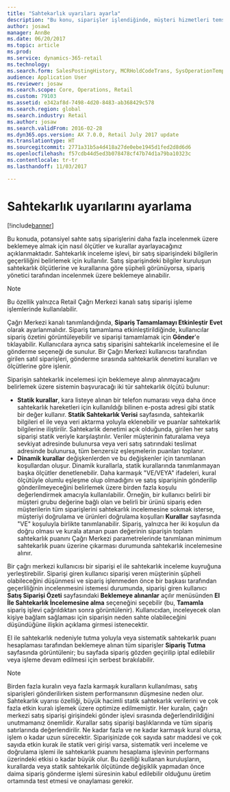 ```yaml
---
title: "Sahtekarlık uyarıları ayarla"
description: "Bu konu, siparişler işlendiğinde, müşteri hizmetleri temsilcilerini sahte olması olası bilgilere karşı uyarmak için kuralların nasıl ayarlanacağını açıklar. Siparişleri otomatik olarak veya el ile beklemeye almak için kullanılacak belirli kodlar tanımlayabilirsiniz."
author: josaw1
manager: AnnBe
ms.date: 06/20/2017
ms.topic: article
ms.prod: 
ms.service: dynamics-365-retail
ms.technology: 
ms.search.form: SalesPostingHistory, MCRHoldCodeTrans, SysOperationTemplateForm
audience: Application User
ms.reviewer: josaw
ms.search.scope: Core, Operations, Retail
ms.custom: 79103
ms.assetid: e342af8d-7498-4d20-8483-ab368429c578
ms.search.region: global
ms.search.industry: Retail
ms.author: josaw
ms.search.validFrom: 2016-02-28
ms.dyn365.ops.version: AX 7.0.0, Retail July 2017 update
ms.translationtype: HT
ms.sourcegitcommit: 2771a31b5a4d418a27de0ebe1945d1fed2d8d6d6
ms.openlocfilehash: f57cdb44d5ed3b078478cf47b74d1a79ba10323c
ms.contentlocale: tr-tr
ms.lasthandoff: 11/03/2017

---
```


# <a name="set-up-fraud-alerts"></a>Sahtekarlık uyarılarını ayarlama

[!include[banner](includes/banner.md)]

Bu konuda, potansiyel sahte satış siparişlerini daha fazla incelenmek üzere beklemeye almak için nasıl ölçütler ve kurallar ayarlayacağınız açıklanmaktadır. Sahtekarlık inceleme işlevi, bir satış siparişindeki bilgilerin geçerliliğini belirlemek için kullanılır. Satış siparişindeki bilgiler kuruluşun sahtekarlık ölçütlerine ve kurallarına göre şüpheli görünüyorsa, sipariş yönetici tarafından incelenmek üzere beklemeye alınabilir.

> [!NOTE]
> Bu özellik yalnızca Retail Çağrı Merkezi kanalı satış siparişi işleme işlemlerinde kullanılabilir. 

Çağrı Merkezi kanalı tanımlandığında, **Sipariş Tamamlamayı Etkinleştir** **Evet** olarak ayarlanmalıdır. Sipariş tamamlama etkinleştirildiğinde, kullanıcılar sipariş özetini görüntüleyebilir ve siparişi tamamlamak için **Gönder**'e tıklayabilir. Kullanıcılara ayrıca satış siparişini sahtekarlık incelemesine el ile gönderme seçeneği de sunulur. Bir Çağrı Merkezi kullanıcısı tarafından girilen satıl siparişleri, gönderme sırasında sahtekarlık denetimi kuralları ve ölçütlerine göre işlenir.

Siparişin sahtekarlık incelemesi için beklemeye alınıp alınmayacağını belirlemek üzere sistemin başvuracağı iki tür sahtekarlık ölçütü bulunur:

-   **Statik kurallar**, kara listeye alınan bir telefon numarası veya daha önce sahtekarlık hareketleri için kullanıldığı bilinen e-posta adresi gibi statik bir değer kullanır. **Statik Sahtekarlık Verisi** sayfasında, sahtekarlık bilgileri el ile veya veri aktarma yoluyla eklenebilir ve puanlar sahtekarlık bilgilerine iliştirilir. Sahtekarlık denetimi açık olduğunda, girilen her satış siparişi statik veriyle karşılaştırılır. Veriler müşterinin faturalama veya sevkiyat adresinde bulunursa veya veri satış satırındaki teslimat adresinde bulunursa, tüm benzersiz eşleşmelerin puanları toplanır.  
-   **Dinamik kurallar** değişkenlerden ve bu değişkenler için tanımlanan koşullardan oluşur. Dinamik kurallarla, statik kurallarında tanımlanmayan başka ölçütler denetlenebilir. Daha karmaşık "VE/VEYA" ifadeleri, kural ölçütüyle olumlu eşleşme olup olmadığını ve satış siparişinin gönderilip gönderilmeyeceğini belirlemek üzere birden fazla koşulu değerlendirmek amacıyla kullanılabilir. Örneğin, bir kullanıcı belirli bir müşteri grubu değerine bağlı olan ve belirli bir ürünü sipariş eden müşterilerin tüm siparişlerini sahtekarlık incelemesine sokmak isterse, müşteriyi doğrulama ve ürünleri doğrulama koşulları **Kurallar** sayfasında "VE" koşuluyla birlikte tanımlanabilir. Sipariş, yalnızca her iki koşulun da doğru olması ve kurala atanan puan değerinin siparişin toplam sahtekarlık puanını Çağrı Merkezi parametrelerinde tanımlanan minimum sahtekarlık puanı üzerine çıkarması durumunda sahtekarlık incelemesine alınır.

Bir çağrı merkezi kullanıcısı bir siparişi el ile sahtekarlık inceleme kuyruğuna yerleştirebilir. Siparişi giren kullanıcı siparişi veren müşterinin şüpheli olabileceğini düşünmesi ve sipariş işlenmeden önce bir başkası tarafından geçerliliğinin incelenmesini istemesi durumunda, siparişi giren kullanıcı **Satış Siparişi Özeti** sayfasındaki **Beklemeye alınanlar** açılır menüsünden **El İle Sahtekarlık İncelemesine alma** seçeneğini seçebilir (bu, **Tamamla** sipariş işlevi çağrıldıktan sonra görüntülenir). Kullanıcıdan, inceleyecek olan kişiye bağlam sağlaması için siparişin neden sahte olabileceğini düşündüğüne ilişkin açıklama girmesi istenecektir.

El ile sahtekarlık nedeniyle tutma yoluyla veya sistematik sahtekarlık puanı hesaplaması tarafından beklemeye alınan tüm siparişler **Sipariş Tutma** sayfasında görüntülenir; bu sayfada sipariş gözden geçirilip iptal edilebilir veya işleme devam edilmesi için serbest bırakılabilir.

> [!NOTE]
> Birden fazla kuralın veya fazla karmaşık kuralların kullanılması, satış siparişleri gönderilirken sistem performansının düşmesine neden olur. Sahtekarlık uyarısı özelliği, büyük hacimli statik sahtekarlık verilerini ve çok fazla etkin kuralı işlemek üzere optimize edilmemiştir. Her kuralın, çağrı merkezi satış siparişi girişindeki gönder işlevi sırasında değerlendirildiğini unutmamanız önemlidir. Kurallar satış siparişi başlıklarında ve tüm sipariş satırlarında değerlendirilir. Ne kadar fazla ve ne kadar karmaşık kural olursa, işlem o kadar uzun sürecektir. Siparişinizde çok sayıda satır maddesi ve çok sayıda etkin kurak ile statik veri girişi varsa, sistematik veri inceleme ve doğrulama işlemi ile sahtekarlık puanını hesaplama işlevinin performans üzerindeki etkisi o kadar büyük olur.  Bu özelliği kullanan kuruluşların, kurallarda veya statik sahtekarlık ölçütünde değişiklik yapmadan önce daima sipariş gönderme işlemi süresinin kabul edilebilir olduğunu üretim ortamında test etmesi ve onaylaması gerekir.

